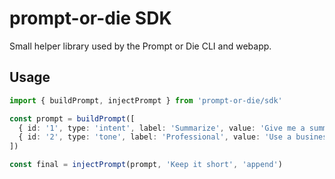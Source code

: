 # prompt-or-die SDK

Small helper library used by the Prompt or Die CLI and webapp.

## Usage

```ts
import { buildPrompt, injectPrompt } from 'prompt-or-die/sdk'

const prompt = buildPrompt([
  { id: '1', type: 'intent', label: 'Summarize', value: 'Give me a summary.' },
  { id: '2', type: 'tone', label: 'Professional', value: 'Use a business tone.' }
])

const final = injectPrompt(prompt, 'Keep it short', 'append')
```
